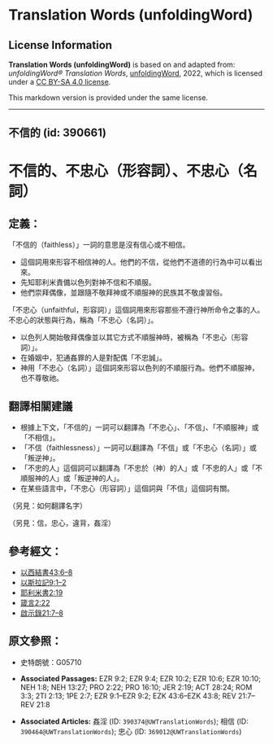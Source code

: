 # Translation Words (unfoldingWord)

## License Information

**Translation Words (unfoldingWord)** is based on and adapted from: _unfoldingWord® Translation Words_, [unfoldingWord](https://unfoldingword.org/utw), 2022, which is licensed under a [CC BY-SA 4.0 license](https://creativecommons.org/licenses/by-sa/4.0/legalcode.en).

This markdown version is provided under the same license.



--------------------------------

## 不信的 (id: 390661)

不信的、不忠心（形容詞）、不忠心（名詞）
====================

定義：
---

「不信的（faithless）」一詞的意思是沒有信心或不相信。

* 這個詞用來形容不相信神的人。他們的不信，從他們不道德的行為中可以看出來。
* 先知耶利米責備以色列對神不信和不順服。
* 他們崇拜偶像，並跟隨不敬拜神或不順服神的民族其不敬虔習俗。

「不忠心（unfaithful，形容詞）」這個詞用來形容那些不遵行神所命令之事的人。不忠心的狀態與行為，稱為「不忠心（名詞）」。

* 以色列人開始敬拜偶像並以其它方式不順服神時，被稱為「不忠心（形容詞）」。
* 在婚姻中，犯通姦罪的人是對配偶「不忠誠」。
* 神用「不忠心（名詞）」這個詞來形容以色列的不順服行為。他們不順服神，也不尊敬祂。

翻譯相關建議
------

* 根據上下文，「不信的」一詞可以翻譯為「不忠心」、「不信」、「不順服神」或「不相信」。
* 「不信（faithlessness）」一詞可以翻譯為「不信」或「不忠心（名詞）」或「叛逆神」。
* 「不忠的人」這個詞可以翻譯為「不忠於（神）的人」或「不忠的人」或「不順服神的人」或「叛逆神的人」。
* 在某些語言中，「不忠心（形容詞）」這個詞與「不信」這個詞有關。

（另見：如何翻譯名字）

（另見：信，忠心，違背，姦淫）

參考經文：
-----

* [以西結書43:6–8](https://ref.ly/Ezek43:6-Ezek43:8)
* [以斯拉記9:1–2](https://ref.ly/Ezra9:1-Ezra9:2)
* [耶利米書2:19](https://ref.ly/Jer2:19)
* [箴言2:22](https://ref.ly/Prov2:22)
* [啟示錄21:7–8](https://ref.ly/Rev21:7-Rev21:8)

原文參照：
-----

* 史特朗號：G05710

* **Associated Passages:** EZR 9:2; EZR 9:4; EZR 10:2; EZR 10:6; EZR 10:10; NEH 1:8; NEH 13:27; PRO 2:22; PRO 16:10; JER 2:19; ACT 28:24; ROM 3:3; 2TI 2:13; 1PE 2:7; EZR 9:1–EZR 9:2; EZK 43:6–EZK 43:8; REV 21:7–REV 21:8
* **Associated Articles:** 姦淫 (ID: `390374@UWTranslationWords`); 相信 (ID: `390464@UWTranslationWords`); 忠心 (ID: `369012@UWTranslationWords`)

